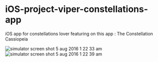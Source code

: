 # iOS-project-viper-constellations-app
iOS app for constellations lover featuring on this app : The Constellation Cassiopeia



![simulator screen shot 5 aug 2016 1 22 33 am](https://cloud.githubusercontent.com/assets/11006814/17411593/809712ec-5aab-11e6-9dbb-36a44517f186.png)             ![simulator screen shot 5 aug 2016 1 22 39 am](https://cloud.githubusercontent.com/assets/11006814/17411596/8299ebc8-5aab-11e6-8b3f-5316e08e84e0.png)




